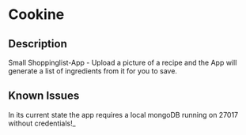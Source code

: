 # Cookine

## Description

Small Shoppinglist-App - Upload a picture of a recipe and the App will generate a list of ingredients from it for you to save.

## Known Issues

In its current state the app requires a local mongoDB running on 27017 without credentials!_
